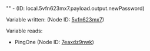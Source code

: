 "" - (ID: local.5vfn623mx7.payload.output.newPassword)

Variable written:
 (Node ID: [5vfn623mx7](../nodes/5vfn623mx7.md))

Variable reads:
* PingOne (Node ID: [7eaxdz9nwk](../nodes/7eaxdz9nwk.md))
